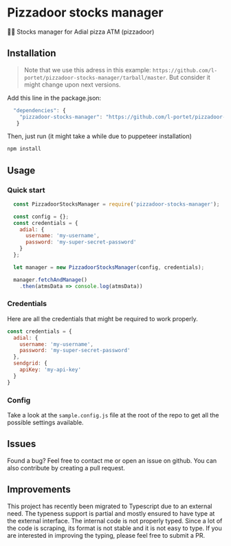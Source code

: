 # Pizzadoor stocks manager
🍕🤖 Stocks manager for Adial pizza ATM (pizzadoor)

## Installation
> Note that we use this adress in this example: `https://github.com/l-portet/pizzadoor-stocks-manager/tarball/master`. But consider it might change upon next versions.

Add this line in the package.json:
```javascript
  "dependencies": {
    "pizzadoor-stocks-manager": "https://github.com/l-portet/pizzadoor-stocks-manager/tarball/master"
   }
```
Then, just run (it might take a while due to puppeteer installation)
```bash
npm install
```

## Usage
### Quick start
```javascript
  const PizzadoorStocksManager = require('pizzadoor-stocks-manager');

  const config = {};
  const credentials = {
    adial: {
      username: 'my-username',
      password: 'my-super-secret-password'
    }
  };

  let manager = new PizzadoorStocksManager(config, credentials);

  manager.fetchAndManage()
    .then(atmsData => console.log(atmsData))
```

### Credentials
Here are all the credentials that might be required to work properly.
```javascript
const credentials = {
  adial: {
    username: 'my-username',
    password: 'my-super-secret-password'
  },
  sendgrid: {
    apiKey: 'my-api-key'
  }
}
```

### Config
Take a look at the `sample.config.js` file at the root of the repo to get all the possible settings available.

## Issues
Found a bug? Feel free to contact me or open an issue on github. You can also contribute by creating a pull request.

## Improvements

This project has recently been migrated to Typescript due to an external need. The typeness support is partial and mostly ensured to have type at the external interface. The internal code is not properly typed. Since a lot of the code is scraping, its format is not stable and it is not easy to type. If you are interested in improving the typing, please feel free to submit a PR.
